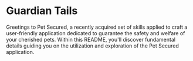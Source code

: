 # Guardian Tails

Greetings to Pet Secured, a recently acquired set of skills applied to craft a user-friendly application dedicated to guarantee the safety and welfare of your cherished pets. Within this README, you'll discover fundamental details guiding you on the utilization and exploration of the Pet Secured application.





